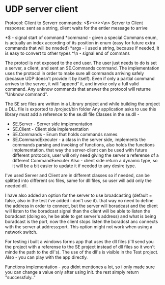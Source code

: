 # UDP server client

Protocol:
 Client to Serverr commands:		<$><command><*><args><\n>
 Server to Client response:		sent as a string, client waits for the entier message to arrive
 	
 *$       - signal start of command 
 *command - given a special Commans enum, is actually an index according of its position in enum (easy for future extra commands that will be nneded) 
 *args    - i used a string, because if needed, it is easy to convert to other types 
 *\n      - signal end of commans 
 
 The protocl is not exposed to the end user. The user just needs to do is set a server, a client, and sent an SE.Commands command.
 The implementation uses the protocol in order to make sure all commands arriving safely (becasue UDP doesn't provide it by itself).
 Even if only a partial command arrives to the server, it will "append" it, and invoke only a full valid command. 
 Any unknow commands that answer the protocol will returne "Unknow command".
 
 The SE src files are written in a Library project and while building the project a DLL file is exported to /project/bin folder 
 Any application asks to use this library must add a reference to the se.dll file 
 Classes in the se.dll - 
 
 * SE.Server			 - Server side implementation 
 * SE.Client			 - Client side implementation
 * SE.Commands		 - Enum that holds commands names 
 * SE.CommandExecuter - a class in the server side, implements the commands parsing and invoking of functions, also holds the functions implementation. 
 	                      that way the server-client can be used with future different protocols, 
                        user will only need giving the server a referense of a different CommandExecuter 
 					              Also - client side return a dynamic type, so it will be a bit easier to update it if needed to any desire type. 
 
  I've used Server and Client are in different classes so if needed, can be splitted into different src files, same for dll files, so user will add only the needed dll. 
 
  I have also added an option for the server to use broadcasting (default = false, also in the test i've added i don't use it). 
  that way no need to define the address in order to connect, but the server will boradcast and the client will listen to the boradcast signal
  than the client will be able to listen the boradcast (doing so, he be able to get server's address) and what is being boradcast is the port, now the client stops listen the     boradcst anc connects with the server at address:port.
  This option might not work when using a network switch. 
  
   For testing i built a windows forms app that uses the dll files (i'll send you the project with a referense to the SE project instead of dll files so it won't minde the path to the dll's).
   The use of the dll's is visible in the Test project.
   Also - you can play with the app directly.
   
   Functions implementation - you didnt mentiones a lot, so i only made sure you can change a value only after using init. the rest simply return "successfuly.."
